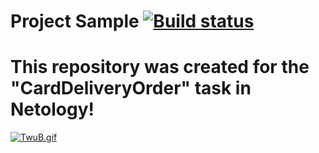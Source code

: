 # Project Sample  [![Build status](https://ci.appveyor.com/api/projects/status/skb9d3kbieorbbpb?svg=true)](https://ci.appveyor.com/project/AEryushova/carddeliveryorder)
# This repository was created for the "CardDeliveryOrder" task in Netology! 
[![TwuB.gif](https://i.postimg.cc/fLcMW6sN/TwuB.gif)](https://postimg.cc/R6ZkXpqs)
